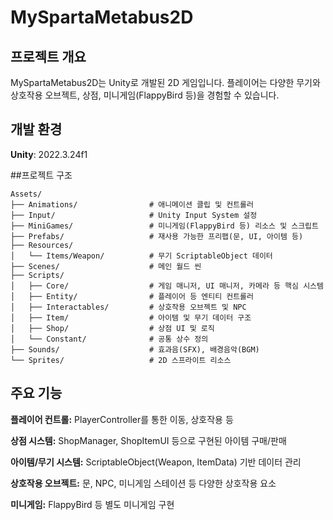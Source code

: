 # MySpartaMetabus2D
## 프로젝트 개요
MySpartaMetabus2D는 Unity로 개발된 2D 게임입니다. 플레이어는 다양한 무기와 상호작용 오브젝트, 상점, 미니게임(FlappyBird 등)을 경험할 수 있습니다.

## 개발 환경
**Unity**: 2022.3.24f1

##프로젝트 구조
```
Assets/
├── Animations/                # 애니메이션 클립 및 컨트롤러
├── Input/                     # Unity Input System 설정
├── MiniGames/                 # 미니게임(FlappyBird 등) 리소스 및 스크립트
├── Prefabs/                   # 재사용 가능한 프리팹(문, UI, 아이템 등)
├── Resources/
│   └── Items/Weapon/          # 무기 ScriptableObject 데이터
├── Scenes/                    # 메인 월드 씬
├── Scripts/
│   ├── Core/                  # 게임 매니저, UI 매니저, 카메라 등 핵심 시스템
│   ├── Entity/                # 플레이어 등 엔티티 컨트롤러
│   ├── Interactables/         # 상호작용 오브젝트 및 NPC
│   ├── Item/                  # 아이템 및 무기 데이터 구조
│   ├── Shop/                  # 상점 UI 및 로직
│   └── Constant/              # 공통 상수 정의
├── Sounds/                    # 효과음(SFX), 배경음악(BGM)
└── Sprites/                   # 2D 스프라이트 리소스
```
## 주요 기능

**플레이어 컨트롤:** PlayerController를 통한 이동, 상호작용 등

**상점 시스템:** ShopManager, ShopItemUI 등으로 구현된 아이템 구매/판매

**아이템/무기 시스템:** ScriptableObject(Weapon, ItemData) 기반 데이터 관리

**상호작용 오브젝트:** 문, NPC, 미니게임 스테이션 등 다양한 상호작용 요소

**미니게임:** FlappyBird 등 별도 미니게임 구현

